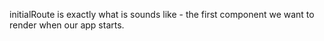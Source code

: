 initialRoute is exactly what is sounds like - the first component we want to render when our app starts. 
